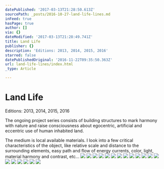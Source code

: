 ```yaml
---
datePublished: '2017-03-13T21:28:50.613Z'
sourcePath: _posts/2016-10-27-land-life-lines.md
inFeed: true
hasPage: true
author: []
via: {}
dateModified: '2017-03-13T21:28:49.741Z'
title: Land Life
publisher: {}
description: 'Editions: 2013, 2014, 2015, 2016'
starred: false
datePublishedOriginal: '2016-11-22T09:35:50.363Z'
url: land-life-lines/index.html
_type: Article

---
```

# Land Life

Editions: 2013, 2014, 2015, 2016

The ongoing project series consists of building structures to mark harmony with nature and raise consciousness about egocentric, artificial and eccentric use of human inhabited land.

The medium is local available materials. I look into a few critical characteristics of the object, like relative scale and distance to the surrounding elements, easy path and flow of energy currents, color, light, material harmony and contrast, etc...
![](https://the-grid-user-content.s3-us-west-2.amazonaws.com/63246486-a93e-44b3-8307-64d409529a1c.jpg)
![](https://the-grid-user-content.s3-us-west-2.amazonaws.com/f400bdb3-13fe-43bc-976a-2e375c10119d.jpg)
![](https://s3-us-west-2.amazonaws.com/the-grid-img/p/22eb5b9746f4f6f57c4f923e20f1eb10def6aa5b.jpg)
![](https://the-grid-user-content.s3-us-west-2.amazonaws.com/b14ca33e-8060-4437-9568-0ad7e3d867e2.jpg)
![](https://the-grid-user-content.s3-us-west-2.amazonaws.com/df028791-300b-4dab-a6ef-7b7bb24a5b4c.jpg)
![](https://the-grid-user-content.s3-us-west-2.amazonaws.com/9a3c83b5-4677-4a35-af1b-f4e136e33e97.jpg)
![](https://the-grid-user-content.s3-us-west-2.amazonaws.com/e1e975ba-513f-4f4e-aad3-932ab791f2ae.jpg)
![](https://the-grid-user-content.s3-us-west-2.amazonaws.com/f9a60a37-b810-4f32-ac2c-97296e547a6d.jpg)
![](https://the-grid-user-content.s3-us-west-2.amazonaws.com/d9da9306-e14a-44ed-aa63-7a610d6836a4.jpg)
![](https://the-grid-user-content.s3-us-west-2.amazonaws.com/520c3a0d-d950-4cc7-9616-e36ade0bb110.jpg)
![](https://s3-us-west-2.amazonaws.com/the-grid-img/p/109042f299e4e819d887775b9bf19cf8cbaf79c5.jpg)
![](https://s3-us-west-2.amazonaws.com/the-grid-img/p/2a2ac267587da1edb6fef4949d581662b48c1578.jpg)
![](https://s3-us-west-2.amazonaws.com/the-grid-img/p/cc97c3987191b2d3b3529d10d2361334010d0148.jpg)
![](https://s3-us-west-2.amazonaws.com/the-grid-img/p/9e55d04561cd6fcd47ae3941db9077f793c72255.jpg)
![](https://the-grid-user-content.s3-us-west-2.amazonaws.com/c34ee290-1bd3-451e-ac21-ac97809aeefd.jpg)
![](https://the-grid-user-content.s3-us-west-2.amazonaws.com/2b9ff815-6d5c-45dc-83f9-bb69f3a4c0ec.jpg)
![](https://the-grid-user-content.s3-us-west-2.amazonaws.com/66eef8f6-9524-4cfc-8f14-7fb20371b544.jpg)
![](https://s3-us-west-2.amazonaws.com/the-grid-img/p/caf6596645ea774d16bb907392255c34c0b52b8b.jpg)
![](https://the-grid-user-content.s3-us-west-2.amazonaws.com/3c8f7995-058f-4fab-9692-3905fb5ba097.jpg)
